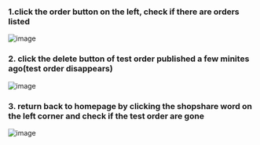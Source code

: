 ### 1.click the order button on the left, check if there are orders listed
![image](https://user-images.githubusercontent.com/50439378/134595312-b279a885-2f8c-4f66-acc5-fdd418196614.png)

### 2. click the delete button of test order published a few minites ago(test order disappears)
![image](https://user-images.githubusercontent.com/50439378/134595387-37a19846-e9f8-42ad-8359-820637fc90f1.png)


### 3. return back to homepage by clicking the shopshare word on the left corner and check if the test order are gone
![image](https://user-images.githubusercontent.com/50439378/134595446-484b0e87-05fe-4851-90df-e7fbbe71286e.png)

